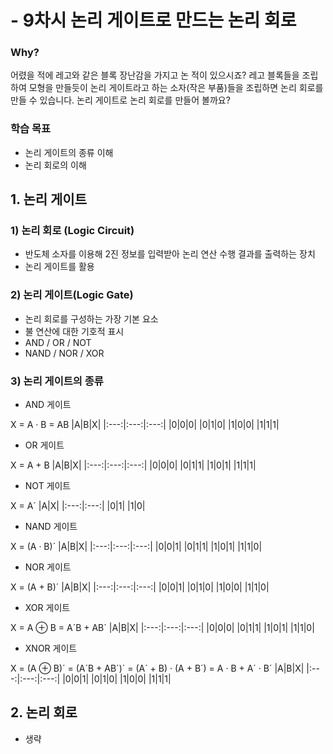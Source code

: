 # - 9차시 논리 게이트로 만드는 논리 회로

### Why?
어렸을 적에 레고와 같은 블록 장난감을 가지고 논 적이 있으시죠? 레고 블록들을 조립하여 모형을 만들듯이 논리 게이트라고 하는 소자(작은 부품)들을 조립하면 논리 회로를 만들 수 있습니다. 논리 게이트로 논리 회로를 만들어 볼까요?

### 학습 목표
- 논리 게이트의 종류 이해
- 논리 회로의 이해

## 1. 논리 게이트
### 1) 논리 회로 (Logic Circuit)
- 반도체 소자를 이용해 2진 정보를 입력받아 논리 연산 수행 결과를 출력하는 장치
- 논리 게이트를 활용

### 2) 논리 게이트(Logic Gate)
- 논리 회로를 구성하는 가장 기본 요소
- 불 연산에 대한 기호적 표시
- AND / OR / NOT
- NAND / NOR / XOR

### 3) 논리 게이트의 종류
- AND 게이트

X = A · B = AB
|A|B|X|
|:---:|:---:|:---:|
|0|0|0|
|0|1|0|
|1|0|0|
|1|1|1|

- OR 게이트

X = A + B
|A|B|X|
|:---:|:---:|:---:|
|0|0|0|
|0|1|1|
|1|0|1|
|1|1|1|

- NOT 게이트

X = A´
|A|X|
|:---:|:---:|
|0|1|
|1|0|

- NAND 게이트

X = (A · B)´
|A|B|X|
|:---:|:---:|:---:|
|0|0|1|
|0|1|1|
|1|0|1|
|1|1|0|

- NOR 게이트

 X = (A + B)´
|A|B|X|
|:---:|:---:|:---:|
|0|0|1|
|0|1|0|
|1|0|0|
|1|1|0|

- XOR 게이트

X = A ⊕ B = A´B + AB´
|A|B|X|
|:---:|:---:|:---:|
|0|0|0|
|0|1|1|
|1|0|1|
|1|1|0|

- XNOR 게이트

X = (A ⊕ B)´ = (A´B + AB´)´ = (A´ + B) · (A + B´) = A · B + A´ · B´
|A|B|X|
|:---:|:---:|:---:|
|0|0|1|
|0|1|0|
|1|0|0|
|1|1|1|

## 2. 논리 회로
- 생략
